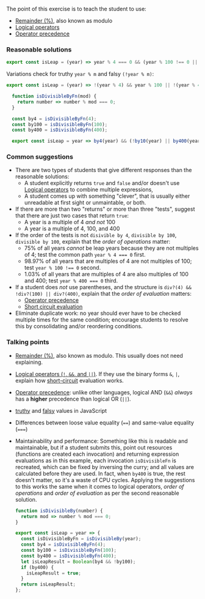 The point of this exercise is to teach the student to use:
- [Remainder (%)](https://developer.mozilla.org/en-US/docs/Web/JavaScript/Reference/Operators/Arithmetic_Operators#Remainder_()), also known as modulo
- [Logical operators](https://developer.mozilla.org/en-US/docs/Web/JavaScript/Reference/Operators/Logical_Operators)
- [Operator precedence](https://developer.mozilla.org/en-US/docs/Web/JavaScript/Reference/Operators/Operator_Precedence)

### Reasonable solutions

```javascript
export const isLeap = (year) => year % 4 === 0 && (year % 100 !== 0 || year % 400 === 0);
```
Variations check for truthy `year % m` and falsy `(!year % m)`:
```javascript
export const isLeap = (year) => !(year % 4) && year % 100 || !(year % 400);
```

```javascript
  function isDivisibleByFn(mod) {
    return number => number % mod === 0;
  }

  const by4 = isDivisibleByFn(4);
  const by100 = isDivisibleByFn(100);
  const by400 = isDivisibleByFn(400);

  export const isLeap = year => by4(year) && (!by10(year) || by400(year))
  ```

### Common suggestions
- There are two types of students that give different responses than the reasonable solutions:
  - A student explicitly returns `true` and `false` and/or doesn't use [Logical operators](https://developer.mozilla.org/en-US/docs/Web/JavaScript/Reference/Operators/Logical_Operators) to combine multiple expressions,
  - A student comes up with something "clever", that is usually either unreadable at first sight or unmaintable, or both.
- If there are more than two "returns" or more than three "tests", suggest that there are just two cases that return `true`:
  - A year is a multiple of 4 *and not* 100
  - A year is a multiple of 4, 100, and 400
- If the order of the tests is not `disivible by 4`, `divisible by 100`, `divisible by 100`, explain that the _order of operations_ matter:
  - 75% of all years *cannot* be leap years because they are not multiples of 4; test the common path `year % 4 === 0` first.
  - 98.97% of all years that are multiples of 4 are not multiples of 100; test `year % 100 !== 0` second.
  - 1.03% of all years that are multiples of 4 are also multiples of 100 and 400; test `year % 400 === 0` third.
- If a student does _not_ use parentheses, and the structure is `div?(4) && !div?(100) || div?(400)`, explain that the _order of evaluation_ matters:
  - [Operator precedence](https://developer.mozilla.org/en-US/docs/Web/JavaScript/Reference/Operators/Operator_Precedence)
  - [Short circuit evaluation](https://developer.mozilla.org/en-US/docs/Web/JavaScript/Reference/Operators/Logical_Operators#Short-circuit_evaluation)
- Eliminate duplicate work: no year should ever have to be checked multiple times for the same condition; encourage students to resolve this by consolidating and/or reordering conditions.

### Talking points
- [Remainder (%)](https://developer.mozilla.org/en-US/docs/Web/JavaScript/Reference/Operators/Arithmetic_Operators#Remainder_()), also known as modulo. This usually does not need explaining.
- [Logical operators (`!`, `&&`, and `||`)](https://developer.mozilla.org/en-US/docs/Web/JavaScript/Reference/Operators/Logical_Operators). If they use the binary forms `&`, `|`, explain how [short-circuit](https://developer.mozilla.org/en-US/docs/Web/JavaScript/Reference/Operators/Logical_Operators#Short-circuit_evaluation) evaluation works.
- [Operator precedence](https://developer.mozilla.org/en-US/docs/Web/JavaScript/Reference/Operators/Operator_Precedence): unlike other languages, logical AND (`&&`) _always_ has a **higher** precedence than logical OR (`||`).
- [truthy](https://developer.mozilla.org/en-US/docs/Glossary/Truthy) and [falsy](https://developer.mozilla.org/en-US/docs/Glossary/Falsy) values in JavaScript
- Differences between loose value equality (`==`) and same-value equality (`===`)
- Maintainability and performance:
  Something like this ís readable and maintainable, but if a student submits this, point out resources (functions are created each invocation) and returning expression evaluations as in this example, each invocation `isDivisibleFn` is recreated, which can be fixed by inversing the curry; and all values are calculated before they are used. In fact, when `by400` is true, the rest doesn't matter, so it's a waste of CPU cycles. Applying the suggestions to this works the same when it comes to logical operators, _order of operations_ and _order of evaluation_ as per the second reasonable solution.

  ```javascript
  function isDivisibleBy(number) {
    return mod => number % mod === 0;
  }

  export const isLeap = year => {
    const isDivisibleByFn = isDivisibleBy(year);
    const by4 = isDivisibleByFn(4);
    const by100 = isDivisibleByFn(100);
    const by400 = isDivisibleByFn(400);
    let isLeapResult = Boolean(by4 && !by100);
    if (by400) {
      isLeapResult = true;
    }
    return isLeapResult;
  };
  ```

